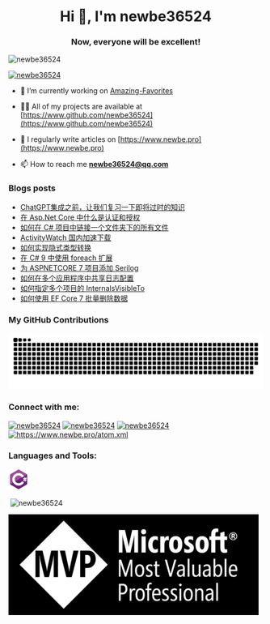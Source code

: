 <h1 align="center">Hi 👋, I'm newbe36524</h1>
<h3 align="center">Now, everyone will be excellent!</h3>

<p align="left"> <img src="https://komarev.com/ghpvc/?username=newbe36524&label=Profile%20views&color=0e75b6&style=flat" alt="newbe36524" /> </p>

<p align="left"> <a href="https://twitter.com/newbe36524" target="blank"><img src="https://img.shields.io/twitter/follow/newbe36524?logo=twitter&style=for-the-badge" alt="newbe36524" /></a> </p>

- 🔭 I’m currently working on [Amazing-Favorites](https://github.com/newbe36524/Amazing-Favorites)

- 👨‍💻 All of my projects are available at [https://www.github.com/newbe36524](https://www.github.com/newbe36524)

- 📝 I regularly write articles on [https://www.newbe.pro](https://www.newbe.pro)

- 📫 How to reach me **newbe36524@qq.com**

### Blogs posts
<!-- BLOG-POST-LIST:START -->
- [ChatGPT集成之前，让我们复习一下即将过时的知识](https://www.newbe.pro/Others/0x019-before-chatgpt-integration-let-us-review-the-soon-to-be-obsolete-knowledge/)
- [在 Asp.Net Core 中什么是认证和授权](https://www.newbe.pro/Others/0x018-what-is-authentication-and-authorization-in-aspnetcore/)
- [如何在 C# 项目中链接一个文件夹下的所有文件](https://www.newbe.pro/Others/0x017-csharp-how-to-link-all-the-files-in-a-given-folder/)
- [ActivityWatch 国内加速下载](https://www.newbe.pro/Mirrors/Mirrors-ActivityWatch/)
- [如何实现隐式类型转换](https://www.newbe.pro/ChatAI/0x012-How-to-implement-implicit-type-conversion/)
- [在 C# 9 中使用 foreach 扩展](https://www.newbe.pro/ChatAI/0x013-Extension-foreach-in-csharp-9/)
- [为 ASPNETCORE 7 项目添加 Serilog](https://www.newbe.pro/ChatAI/0x014-Intro-serilog-into-aspnet-core-7/)
- [如何在多个应用程序中共享日志配置](https://www.newbe.pro/ChatAI/0x015-How-to-share-logging-configuration-in-multiple-applications/)
- [如何指定多个项目的 InternalsVisibleTo](https://www.newbe.pro/ChatAI/0x016-How-to-InternalsVisibleTo-for-multiple-projects/)
- [如何使用 EF Core 7 批量删除数据](https://www.newbe.pro/ChatAI/How-to-batch-delete-data-by-efcore-7/)
<!-- BLOG-POST-LIST:END -->

### My GitHub Contributions

![](https://raw.githubusercontent.com/newbe36524/newbe36524/main/assets/github-contribution-grid-snake.svg)

<h3 align="left">Connect with me:</h3>
<p align="left">
<a href="https://twitter.com/newbe36524" target="blank"><img align="center" src="https://raw.githubusercontent.com/rahuldkjain/github-profile-readme-generator/master/src/images/icons/Social/twitter.svg" alt="newbe36524" height="30" width="40" /></a>
<a href="https://linkedin.com/in/newbe36524" target="blank"><img align="center" src="https://raw.githubusercontent.com/rahuldkjain/github-profile-readme-generator/master/src/images/icons/Social/linked-in-alt.svg" alt="newbe36524" height="30" width="40" /></a>
<a href="https://www.youtube.com/channel/UC19WYXx_fEGnW7P7uC_JFAw" target="blank"><img align="center" src="https://raw.githubusercontent.com/rahuldkjain/github-profile-readme-generator/master/src/images/icons/Social/youtube.svg" alt="newbe36524" height="30" width="40" /></a>
<a href="https://www.newbe.pro/atom.xml" target="blank"><img align="center" src="https://raw.githubusercontent.com/rahuldkjain/github-profile-readme-generator/master/src/images/icons/Social/rss.svg" alt="https://www.newbe.pro/atom.xml" height="30" width="40" /></a>
  
</p>

<h3 align="left">Languages and Tools:</h3>
<p align="left"> <a href="https://www.w3schools.com/cs/" target="_blank"> <img src="https://raw.githubusercontent.com/devicons/devicon/master/icons/csharp/csharp-original.svg" alt="csharp" width="40" height="40"/> </a> </p>

<p>&nbsp;<img align="center" src="https://github-readme-stats.vercel.app/api?username=newbe36524&show_icons=true&locale=en" alt="newbe36524" /></p>

<p><img src="MVP_Logo_Horizontal_Secondary_Black_RGB_200ppi.png" alt="mvp" /></p>
